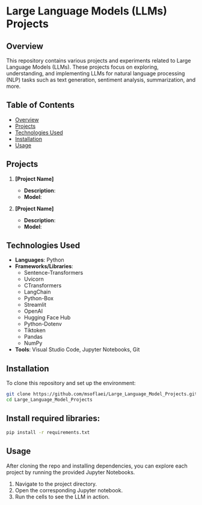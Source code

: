 # Large Language Models (LLMs) Projects

## Overview
This repository contains various projects and experiments related to Large Language Models (LLMs). These projects focus on exploring, understanding, and implementing LLMs for natural language processing (NLP) tasks such as text generation, sentiment analysis, summarization, and more.

## Table of Contents
- [Overview](#overview)
- [Projects](#projects)
- [Technologies Used](#technologies-used)
- [Installation](#installation)
- [Usage](#usage)

## Projects
1. **[Project Name]**  
   - **Description**: 
   - **Model**: 

2. **[Project Name]**  
   - **Description**: 
   - **Model**: 

## Technologies Used
- **Languages**: Python
- **Frameworks/Libraries**: 
  - Sentence-Transformers
  - Uvicorn
  - CTransformers
  - LangChain
  - Python-Box
  - Streamlit
  - OpenAI
  - Hugging Face Hub
  - Python-Dotenv
  - Tiktoken
  - Pandas
  - NumPy
- **Tools**: Visual Studio Code, Jupyter Notebooks, Git

## Installation
To clone this repository and set up the environment:

```bash
git clone https://github.com/msoflaei/Large_Language_Model_Projects.git
cd Large_Language_Model_Projects
```

## Install required libraries:
```bash
pip install -r requirements.txt
```

## Usage
After cloning the repo and installing dependencies, you can explore each project by running the provided Jupyter Notebooks.

1. Navigate to the project directory.
2. Open the corresponding Jupyter notebook.
3. Run the cells to see the LLM in action.


